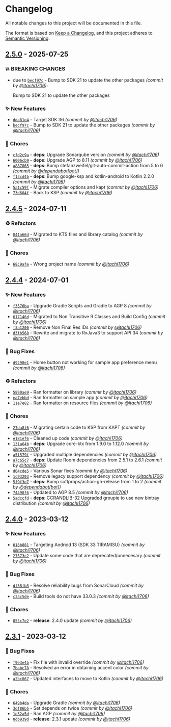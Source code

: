 # Changelog
All notable changes to this project will be documented in this file.

The format is based on [Keep a Changelog](https://keepachangelog.com/en/1.0.0/),
and this project adheres to [Semantic Versioning](https://semver.org/spec/v2.0.0.html).

## [2.5.0] - 2025-07-25
### :boom: BREAKING CHANGES
- due to [`becf97c`](https://github.com/itachi1706/CheesecakeCEPASReader/commit/becf97cbe7bd2df78c0266376086d5e9b62a5d9b) - Bump to SDK 21 to update the other packages *(commit by [@itachi1706](https://github.com/itachi1706))*:

  Bump to SDK 21 to update the other packages


### :sparkles: New Features
- [`dda81e4`](https://github.com/itachi1706/CheesecakeCEPASReader/commit/dda81e4c1fb0a36835c6e83311cbab94a8720ccc) - Target SDK 36 *(commit by [@itachi1706](https://github.com/itachi1706))*
- [`becf97c`](https://github.com/itachi1706/CheesecakeCEPASReader/commit/becf97cbe7bd2df78c0266376086d5e9b62a5d9b) - Bump to SDK 21 to update the other packages *(commit by [@itachi1706](https://github.com/itachi1706))*

### :wrench: Chores
- [`cfd2c9a`](https://github.com/itachi1706/CheesecakeCEPASReader/commit/cfd2c9a228e18e51ac8cc4cda7514f6d8409b16e) - **deps**: Upgrade Sonarqube version *(commit by [@itachi1706](https://github.com/itachi1706))*
- [`6006cb9`](https://github.com/itachi1706/CheesecakeCEPASReader/commit/6006cb936541a1793e3fd0d4ecdaedd9cd4b3db5) - **deps**: Upgrade AGP to 8.11 *(commit by [@itachi1706](https://github.com/itachi1706))*
- [`a887065`](https://github.com/itachi1706/CheesecakeCEPASReader/commit/a8870651cbbd264691072252799fd2a0538fa9b7) - **deps**: Bump stefanzweifel/git-auto-commit-action from 5 to 6 *(commit by [@dependabot[bot]](https://github.com/apps/dependabot))*
- [`f13cd4b`](https://github.com/itachi1706/CheesecakeCEPASReader/commit/f13cd4b054f61a703f90127c857b76c7db68c4ef) - **deps**: Bump google-ksp and kotlin-android to Kotlin 2.2.0 *(commit by [@itachi1706](https://github.com/itachi1706))*
- [`5a1c59f`](https://github.com/itachi1706/CheesecakeCEPASReader/commit/5a1c59f2fd4e872345b83394d2728b18adbbf74e) - Migrate compiler options and kapt *(commit by [@itachi1706](https://github.com/itachi1706))*
- [`73d604f`](https://github.com/itachi1706/CheesecakeCEPASReader/commit/73d604ff71d33b6464c726301b802c324c896827) - Back to KSP *(commit by [@itachi1706](https://github.com/itachi1706))*


## [2.4.5] - 2024-07-11
### :recycle: Refactors
- [`041a66d`](https://github.com/itachi1706/CheesecakeCEPASReader/commit/041a66db523188e57a527d9133a224d4eeeca8d1) - Migrated to KTS files and library catalog *(commit by [@itachi1706](https://github.com/itachi1706))*

### :wrench: Chores
- [`68c9afe`](https://github.com/itachi1706/CheesecakeCEPASReader/commit/68c9afe48fa4fbc3ab51b6cde16454df0fe0dde4) - Wrong project name *(commit by [@itachi1706](https://github.com/itachi1706))*


## [2.4.4] - 2024-07-01
### :sparkles: New Features
- [`f3576ba`](https://github.com/itachi1706/CheesecakeCEPASReader/commit/f3576bad66bba385c4ea0fda69d72754a82c258d) - Upgrade Gradle Scripts and Gradle to AGP 8 *(commit by [@itachi1706](https://github.com/itachi1706))*
- [`617146d`](https://github.com/itachi1706/CheesecakeCEPASReader/commit/617146d0ed4e699f9401a79c85f2d41eef5c1e0b) - Migrated to Non Transitive R Classes and Build Config *(commit by [@itachi1706](https://github.com/itachi1706))*
- [`f3a1200`](https://github.com/itachi1706/CheesecakeCEPASReader/commit/f3a1200112dbe05a2f6099bae3d8f6a68d14cac8) - Remove Non Final Res IDs *(commit by [@itachi1706](https://github.com/itachi1706))*
- [`d3fb568`](https://github.com/itachi1706/CheesecakeCEPASReader/commit/d3fb56881d070e7f548ff3bdcf02b5fde684ee32) - Rewrite and migrate to RxJava3 to support API 34 *(commit by [@itachi1706](https://github.com/itachi1706))*

### :bug: Bug Fixes
- [`d9298e1`](https://github.com/itachi1706/CheesecakeCEPASReader/commit/d9298e116bcb7f7749e85d991caafd0c4e06bf86) - Home button not working for sample app preference menu *(commit by [@itachi1706](https://github.com/itachi1706))*

### :recycle: Refactors
- [`5890ae9`](https://github.com/itachi1706/CheesecakeCEPASReader/commit/5890ae9b2786f5c8f3c19dadc464631a31647129) - Ran formatter on library *(commit by [@itachi1706](https://github.com/itachi1706))*
- [`ea7ebbd`](https://github.com/itachi1706/CheesecakeCEPASReader/commit/ea7ebbd4cfac3b9895d44a33c855a1b35edb47ec) - Ran formatter on sample app *(commit by [@itachi1706](https://github.com/itachi1706))*
- [`11e7e82`](https://github.com/itachi1706/CheesecakeCEPASReader/commit/11e7e827ce2eba14d69e4b766d98a750ddd9583c) - Ran formatter on resource files *(commit by [@itachi1706](https://github.com/itachi1706))*

### :wrench: Chores
- [`27da8f6`](https://github.com/itachi1706/CheesecakeCEPASReader/commit/27da8f653589b42d13e53852ae7f0891c4006011) - Migrating certain code to KSP from KAPT *(commit by [@itachi1706](https://github.com/itachi1706))*
- [`e181ef6`](https://github.com/itachi1706/CheesecakeCEPASReader/commit/e181ef6d22872bc15bd0f5ade75fabce057f947b) - Cleaned up code *(commit by [@itachi1706](https://github.com/itachi1706))*
- [`131a64b`](https://github.com/itachi1706/CheesecakeCEPASReader/commit/131a64b25873fee5e5655f84dc163daaf4c3713f) - **deps**: Upgrade core-ktx from 1.9.0 to 1.12.0 *(commit by [@itachi1706](https://github.com/itachi1706))*
- [`a5f579f`](https://github.com/itachi1706/CheesecakeCEPASReader/commit/a5f579f89ecd60378baa339e11e7d90bd39777b9) - Upgraded multiple dependencies *(commit by [@itachi1706](https://github.com/itachi1706))*
- [`a7c65c7`](https://github.com/itachi1706/CheesecakeCEPASReader/commit/a7c65c7041e2f4de32571a9baf8ebf4bd2a02746) - **deps**: Update Room dependencies from 2.5.1 to 2.6.1 *(commit by [@itachi1706](https://github.com/itachi1706))*
- [`d04cde5`](https://github.com/itachi1706/CheesecakeCEPASReader/commit/d04cde57d487799878d6f03d3a70b534747b2423) - Various Sonar fixes *(commit by [@itachi1706](https://github.com/itachi1706))*
- [`1c93203`](https://github.com/itachi1706/CheesecakeCEPASReader/commit/1c9320306479e1a151de21893e84f6c4e2844f7a) - Remove legacy support dependency *(commit by [@itachi1706](https://github.com/itachi1706))*
- [`5f9f3e7`](https://github.com/itachi1706/CheesecakeCEPASReader/commit/5f9f3e7c194eade9bdaf4a64f5a253896d703af8) - **deps**: Bump softprops/action-gh-release from 1 to 2 *(commit by [@dependabot[bot]](https://github.com/apps/dependabot))*
- [`74498f6`](https://github.com/itachi1706/CheesecakeCEPASReader/commit/74498f68146cff7fe96a5f0dd6ca41e28f35d210) - Updated to AGP 8.5 *(commit by [@itachi1706](https://github.com/itachi1706))*
- [`5adccfd`](https://github.com/itachi1706/CheesecakeCEPASReader/commit/5adccfd1adbba71e17b7bb44fffc48d178a322d9) - **deps**: CCRANDLIB-32 Upgraded groupie to use new bintray distribution *(commit by [@itachi1706](https://github.com/itachi1706))*


## [2.4.0] - 2023-03-12
### :sparkles: New Features
- [`018b881`](https://github.com/itachi1706/CheesecakeCEPASReader/commit/018b881707b3995975831d1976dfdeb885f3ee1a) - Targeting Android 13 (SDK 33 TIRAMISU) *(commit by [@itachi1706](https://github.com/itachi1706))*
- [`27573c2`](https://github.com/itachi1706/CheesecakeCEPASReader/commit/27573c210350a7433316d9c886923165cbf289cc) - Update some code that are deprecated/unnecesary *(commit by [@itachi1706](https://github.com/itachi1706))*

### :bug: Bug Fixes
- [`df38fb3`](https://github.com/itachi1706/CheesecakeCEPASReader/commit/df38fb3729bddd6072dd05f3f7d5c1c8a6160ff5) - Resolve reliability bugs from SonarCloud *(commit by [@itachi1706](https://github.com/itachi1706))*
- [`c3ac5de`](https://github.com/itachi1706/CheesecakeCEPASReader/commit/c3ac5ded90df8b523946c94b21651308349e4fc4) - Build tools do not have 33.0.3 *(commit by [@itachi1706](https://github.com/itachi1706))*

### :wrench: Chores
- [`055c7e2`](https://github.com/itachi1706/CheesecakeCEPASReader/commit/055c7e2fb846c45d032dfa6aad21be2e735715b0) - **release**: 2.4.0 update *(commit by [@itachi1706](https://github.com/itachi1706))*


## [2.3.1] - 2023-03-12
### :bug: Bug Fixes
- [`f9e3e4b`](https://github.com/itachi1706/CheesecakeCEPASReader/commit/f9e3e4b59a36cafea52463fc832e0e6a0e9442f4) - Fix file with invalid override *(commit by [@itachi1706](https://github.com/itachi1706))*
- [`7babc78`](https://github.com/itachi1706/CheesecakeCEPASReader/commit/7babc7825c80427cae1ac2d8d9e31e260dc7b292) - Resolved an error in obtaining accent color *(commit by [@itachi1706](https://github.com/itachi1706))*
- [`a2bc867`](https://github.com/itachi1706/CheesecakeCEPASReader/commit/a2bc867504e3e76acf7a42c4abe0f833f00efaf6) - Updated interfaces to move to Kotlin *(commit by [@itachi1706](https://github.com/itachi1706))*

### :wrench: Chores
- [`649b4da`](https://github.com/itachi1706/CheesecakeCEPASReader/commit/649b4dac09dec8a19695780685b3cf9b9b02544b) - Upgrade Gradle *(commit by [@itachi1706](https://github.com/itachi1706))*
- [`3df86b5`](https://github.com/itachi1706/CheesecakeCEPASReader/commit/3df86b5fe207c8968be5f801120321a3e5ee7539) - Set depends on twice *(commit by [@itachi1706](https://github.com/itachi1706))*
- [`1e32a5d`](https://github.com/itachi1706/CheesecakeCEPASReader/commit/1e32a5de6e6ad8d5c8da66a7e5ae8f85da04546b) - Ran AGP *(commit by [@itachi1706](https://github.com/itachi1706))*
- [`0db939d`](https://github.com/itachi1706/CheesecakeCEPASReader/commit/0db939d29483b84f1d5c62a013c686ac6057e098) - **release**: 2.3.1 update *(commit by [@itachi1706](https://github.com/itachi1706))*


[2.3.1]: https://github.com/itachi1706/CheesecakeCEPASReader/compare/2.3.0...2.3.1
[2.4.0]: https://github.com/itachi1706/CheesecakeCEPASReader/compare/2.3.1...2.4.0
[2.4.4]: https://github.com/itachi1706/CheesecakeCEPASReader/compare/2.4.3...2.4.4
[2.4.5]: https://github.com/itachi1706/CheesecakeCEPASReader/compare/2.4.4...2.4.5
[2.5.0]: https://github.com/itachi1706/CheesecakeCEPASReader/compare/2.4.5...2.5.0

